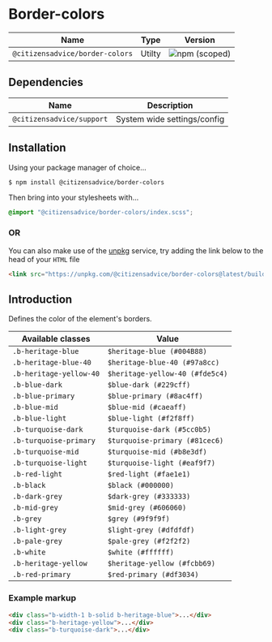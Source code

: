 # Border-colors

| Name                            | Type   | Version                                                                         |
|---------------------------------|--------|---------------------------------------------------------------------------------|
| `@citizensadvice/border-colors` | Utilty | ![npm (scoped)](https://img.shields.io/npm/v/@citizensadvice/border-colors.svg) |

## Dependencies

| Name                      | Description                 |
|---------------------------|-----------------------------|
| `@citizensadvice/support` | System wide settings/config |

## Installation

Using your package manager of choice...

```shell
$ npm install @citizensadvice/border-colors
```

Then bring into your stylesheets with...

```scss
@import "@citizensadvice/border-colors/index.scss";
```

### OR

You can also make use of the [unpkg](https://unpkg.com) service, try adding the link below to the head of your `HTML` file

```html
<link src="https://unpkg.com/@citizensadvice/border-colors@latest/build/border-colors.css"/>
```

## Introduction

Defines the color of the element's borders.

| Available classes       | Value                           |
|-------------------------|---------------------------------|
| `.b-heritage-blue`      | `$heritage-blue (#004B88)`      |
| `.b-heritage-blue-40`   | `$heritage-blue-40 (#97a8cc)`   |
| `.b-heritage-yellow-40` | `$heritage-yellow-40 (#fde5c4)` |
| `.b-blue-dark`          | `$blue-dark (#229cff)`          |
| `.b-blue-primary`       | `$blue-primary (#8ac4ff)`       |
| `.b-blue-mid`           | `$blue-mid (#caeaff)`           |
| `.b-blue-light`         | `$blue-light (#f2f8ff)`         |
| `.b-turquoise-dark`     | `$turquoise-dark (#5cc0b5)`     |
| `.b-turquoise-primary`  | `$turquoise-primary (#81cec6)`  |
| `.b-turquoise-mid`      | `$turquoise-mid (#b8e3df)`      |
| `.b-turquoise-light`    | `$turquoise-light (#eaf9f7)`    |
| `.b-red-light`          | `$red-light (#fae1e1)`          |
| `.b-black`              | `$black (#000000)`              |
| `.b-dark-grey`          | `$dark-grey (#333333)`          |
| `.b-mid-grey`           | `$mid-grey (#606060)`           |
| `.b-grey`               | `$grey (#9f9f9f)`               |
| `.b-light-grey`         | `$light-grey (#dfdfdf)`         |
| `.b-pale-grey`          | `$pale-grey (#f2f2f2)`          |
| `.b-white`              | `$white (#ffffff)`              |
| `.b-heritage-yellow`    | `$heritage-yellow (#fcbb69)`    |
| `.b-red-primary`        | `$red-primary (#df3034)`        |

### Example markup

```html
<div class="b-width-1 b-solid b-heritage-blue">...</div>
<div class="b-heritage-yellow">...</div>
<div class="b-turquoise-dark">...</div>
```
